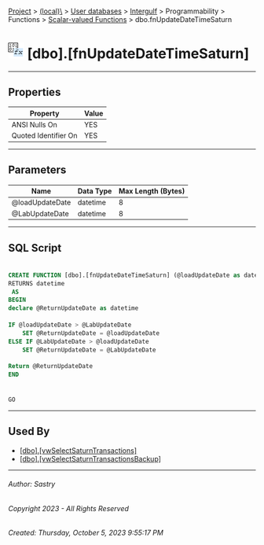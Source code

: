 #### 

[Project](../../../../../../index.md) > [(local)\\](../../../../../index.md) > [User databases](../../../../index.md) > [Intergulf](../../../index.md) > Programmability > Functions > [Scalar-valued Functions](Scalar-valued_Functions.md) > dbo.fnUpdateDateTimeSaturn

# ![Scalar-valued Functions](../../../../../../Images/Function_Scalar32.png) [dbo].[fnUpdateDateTimeSaturn]

---

## <a name="#properties"></a>Properties

| Property | Value |
|---|---|
| ANSI Nulls On | YES |
| Quoted Identifier On | YES |


---

## <a name="#parameters"></a>Parameters

| Name | Data Type | Max Length (Bytes) |
|---|---|---|
| @loadUpdateDate | datetime | 8 |
| @LabUpdateDate | datetime | 8 |


---

## <a name="#sqlscript"></a>SQL Script

```sql

CREATE FUNCTION [dbo].[fnUpdateDateTimeSaturn] (@loadUpdateDate as datetime,@LabUpdateDate as datetime)
RETURNS datetime
 AS  
BEGIN 
declare @ReturnUpdateDate as datetime

IF @loadUpdateDate > @LabUpdateDate
	SET @ReturnUpdateDate = @loadUpdateDate
ELSE IF @LabUpdateDate > @loadUpdateDate
	SET @ReturnUpdateDate = @LabUpdateDate

Return @ReturnUpdateDate
END


GO

```


---

## <a name="#usedby"></a>Used By

* [[dbo].[vwSelectSaturnTransactions]](../../../Views/dbo_vwSelectSaturnTransactions.md)
* [[dbo].[vwSelectSaturnTransactionsBackup]](../../../Views/dbo_vwSelectSaturnTransactionsBackup.md)


---

###### Author:  Sastry

###### Copyright 2023 - All Rights Reserved

###### Created: Thursday, October 5, 2023 9:55:17 PM

